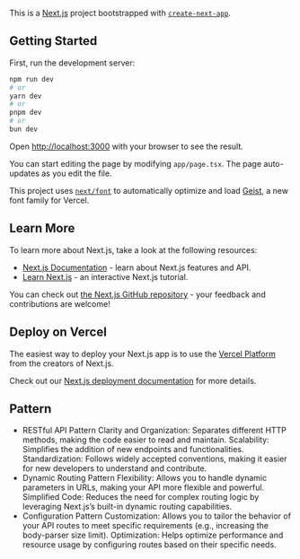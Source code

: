 This is a [Next.js](https://nextjs.org) project bootstrapped with [`create-next-app`](https://nextjs.org/docs/app/api-reference/cli/create-next-app).

## Getting Started

First, run the development server:

```bash
npm run dev
# or
yarn dev
# or
pnpm dev
# or
bun dev
```

Open [http://localhost:3000](http://localhost:3000) with your browser to see the result.

You can start editing the page by modifying `app/page.tsx`. The page auto-updates as you edit the file.

This project uses [`next/font`](https://nextjs.org/docs/app/building-your-application/optimizing/fonts) to automatically optimize and load [Geist](https://vercel.com/font), a new font family for Vercel.

## Learn More

To learn more about Next.js, take a look at the following resources:

- [Next.js Documentation](https://nextjs.org/docs) - learn about Next.js features and API.
- [Learn Next.js](https://nextjs.org/learn) - an interactive Next.js tutorial.

You can check out [the Next.js GitHub repository](https://github.com/vercel/next.js) - your feedback and contributions are welcome!

## Deploy on Vercel

The easiest way to deploy your Next.js app is to use the [Vercel Platform](https://vercel.com/new?utm_medium=default-template&filter=next.js&utm_source=create-next-app&utm_campaign=create-next-app-readme) from the creators of Next.js.

Check out our [Next.js deployment documentation](https://nextjs.org/docs/app/building-your-application/deploying) for more details.

## Pattern

- RESTful API Pattern
  Clarity and Organization: Separates different HTTP methods, making the code easier to read and maintain.
  Scalability: Simplifies the addition of new endpoints and functionalities.
  Standardization: Follows widely accepted conventions, making it easier for new developers to understand and contribute.
- Dynamic Routing Pattern
  Flexibility: Allows you to handle dynamic parameters in URLs, making your API more flexible and powerful.
  Simplified Code: Reduces the need for complex routing logic by leveraging Next.js’s built-in dynamic routing capabilities.
- Configuration Pattern
  Customization: Allows you to tailor the behavior of your API routes to meet specific requirements (e.g., increasing the body-parser size limit).
  Optimization: Helps optimize performance and resource usage by configuring routes based on their specific needs.
